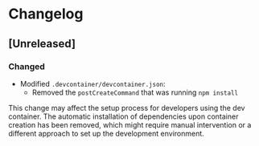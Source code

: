 

  # Changelog

## [Unreleased]

### Changed
- Modified `.devcontainer/devcontainer.json`:
  - Removed the `postCreateCommand` that was running `npm install`

This change may affect the setup process for developers using the dev container. The automatic installation of dependencies upon container creation has been removed, which might require manual intervention or a different approach to set up the development environment.

  